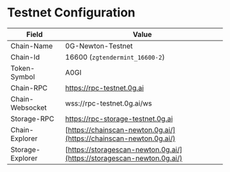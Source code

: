# Testnet Configuration

| Field            | Value                                                                  |
| ---------------- | ---------------------------------------------------------------------- |
| Chain-Name       | 0G-Newton-Testnet                                                      |
| Chain-Id         | 16600 (`zgtendermint_16600-2`)                                         |
| Token-Symbol     | A0GI                                                                   |
| Chain-RPC        | https://rpc-testnet.0g.ai                                              |
| Chain-Websocket  | wss://rpc-testnet.0g.ai/ws                                             |
| Storage-RPC      | https://rpc-storage-testnet.0g.ai                                      |
| Chain-Explorer   | [https://chainscan-newton.0g.ai/](https://chainscan-newton.0g.ai/)     |
| Storage-Explorer | [https://storagescan-newton.0g.ai/](https://storagescan-newton.0g.ai/) |
